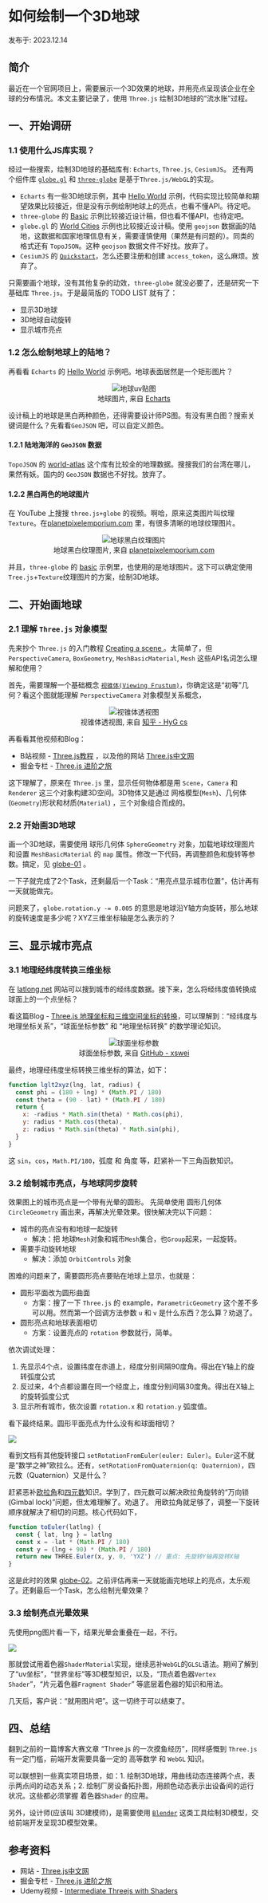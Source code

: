 # 如何绘制一个3D地球

发布于: 2023.12.14

## 简介

最近在一个官网项目上，需要展示一个3D效果的地球，并用亮点呈现该企业在全球的分布情况。本文主要记录了，使用 `Three.js` 绘制3D地球的“流水账”过程。

<!-- markdownlint-disable-next-line no-alt-text
期望效果如下：![](./12/3d-earth.webp) -->

## 一、开始调研

### 1.1 使用什么JS库实现？

经过一些搜索，绘制3D地球的基础库有: `Echarts`, `Three.js`, `CesiumJS`。
还有两个组件库 [`globe.gl`](https://globe.gl/) 和 [`three-globe`](https://github.com/vasturiano/three-globe) 是基于`Three.js/WebGL`的实现。

* `Echarts` 有一些3D地球示例，其中 [Hello World](https://echarts.apache.org/examples/zh/editor.html?c=globe-echarts-gl-hello-world&gl=1) 示例，代码实现比较简单和期望效果比较接近，但是没有示例绘制地球上的亮点，也看不懂API。待定吧。
* `three-globe` 的 [Basic](https://vasturiano.github.io/three-globe/example/basic/) 示例比较接近设计稿，但也看不懂API，也待定吧。
* `globe.gl` 的 [World Cities](https://globe.gl/example/world-cities/) 示例也比较接近设计稿。使用 `geojson` 数据画的陆地，这数据和国家地理信息有关，需要谨慎使用（果然是有问题的）。同类的格式还有 `TopoJSON`。这种 `geojson` 数据文件不好找。放弃了。
* `CesiumJS` 的 [`Quickstart`](https://cesium.com/learn/cesiumjs-learn/cesiumjs-quickstart/)，怎么还要注册和创建 `access_token`，这么麻烦。放弃了。

只需要画个地球，没有其他复杂的动效，`three-globe` 就没必要了，还是研究一下基础库 `Three.js`。于是最简版的 TODO LIST 就有了：

* 显示3D地球
* 3D地球自动旋转
* 显示城市亮点

### 1.2 怎么绘制地球上的陆地？

再看看 `Echarts` 的 [Hello World](https://echarts.apache.org/examples/zh/editor.html?c=globe-echarts-gl-hello-world&gl=1) 示例吧。地球表面居然是一个矩形图片？

<!-- markdownlint-disable no-inline-html -->
<figure style="text-align:center;">
  <img src="https://echarts.apache.org/examples/data-gl/asset/world.topo.bathy.200401.jpg" alt="地球uv贴图" />
  <figcaption>地球图片, 来自 <a href="https://echarts.apache.org">Echarts</a></figcaption>
</figure>
<!-- markdownlint-enable no-inline-html -->

设计稿上的地球是黑白两种颜色，还得需要设计师PS图。有没有黑白图？搜索关键词是什么？先看看`GeoJSON` 吧，可以自定义颜色。

#### 1.2.1 陆地海洋的 `GeoJSON` 数据

`TopoJSON` 的 [world-atlas](https://github.com/topojson/world-atlas#file-reference) 这个库有比较全的地理数据。搜搜我们的台湾在哪儿，果然有妖。国内的 `GeoJSON` 数据也不好找。放弃了。

#### 1.2.2 黑白两色的地球图片

在 YouTube 上搜搜 `three.js+globe` 的视频。啊哈，原来这类图片叫纹理 `Texture`。在[planetpixelemporium.com](https://planetpixelemporium.com/earth8081.html) 里，有很多清晰的地球纹理图片。

<!-- markdownlint-disable no-inline-html -->
<figure style="text-align:center;">
  <img src="https://planetpixelemporium.com/download/download.php?earthspec1k.jpg" alt="地球黑白纹理图片" />
  <figcaption>地球黑白纹理图片, 来自 <a href="https://planetpixelemporium.com">planetpixelemporium.com</a></figcaption>
</figure>
<!-- markdownlint-enable no-inline-html -->

并且，`three-globe` 的 [basic](https://vasturiano.github.io/three-globe/example/basic/) 示例里，也使用的是地球图片。这下可以确定使用 `Tree.js`+`Texture`纹理图片的方案，绘制3D地球。

## 二、开始画地球

### 2.1 理解 `Three.js` 对象模型

先来抄个 `Three.js` 的入门教程 [Creating a scene
](https://threejs.org/docs/index.html#manual/en/introduction/Creating-a-scene)。太简单了，但 `PerspectiveCamera`, `BoxGeometry`, `MeshBasicMaterial`, `Mesh` 这些API名词怎么理解和使用？

首先，需要理解一个基础概念 [`视锥体(Viewing Frustum)`](https://cloud.tencent.com/developer/article/1802253)，你确定这是“初等”几何？看这个图就能理解 `PerspectiveCamera` 对象模型关系概念，

<!-- markdownlint-disable no-inline-html -->
<figure style="text-align:center;">
  <img src="https://pic1.zhimg.com/80/v2-1f6900f362f99c0257041fd7c6e77bb0_720w.webp" alt="视锥体透视图" />
  <figcaption>视锥体透视图, 来自 <a href="https://zhuanlan.zhihu.com/p/510877492">知乎 - HyG cs</a></figcaption>
</figure>
<!-- markdownlint-enable no-inline-html -->

再看看其他视频和Blog：

* B站视频 - [Three.js教程](https://www.bilibili.com/video/BV14r4y1G7h4/?share_source=copy_web&vd_source=87fd4ba12cc3bed7aed51c523b6749af) ，以及他的网站 [Three.js中文网](http://www.webgl3d.cn/)
* 掘金专栏 - [Three.js 进阶之旅](https://github.com/dragonir/threejs-odessey)

这下理解了，原来在 `Three.js` 里，显示任何物体都是用 `Scene`，`Camera` 和 `Renderer` 这三个对象构建3D空间。3D物体又是通过 网格模型(`Mesh`)、几何体(`Geometry`)形状和材质(`Material`) ，三个对象组合而成的。

### 2.2 开始画3D地球

画一个3D地球，需要使用 球形几何体 `SphereGeometry` 对象，加载地球纹理图片和设置 `MeshBasicMaterial` 的 `map` 属性。修改一下代码，再调整颜色和旋转等参数。搞定，见 [globe-01](./12/globe-01.html) 。

一下子就完成了2个Task，还剩最后一个Task：“用亮点显示城市位置”，估计再有一天就能做完。

问题来了，`globe.rotation.y -= 0.005` 的意思是地球沿Y轴方向旋转，那么地球的旋转速度是多少呢？XYZ三维坐标轴是怎么表示的？

## 三、显示城市亮点

### 3.1 地理经纬度转换三维坐标

在 [latlong.net](https://www.latlong.net/) 网站可以搜到城市的经纬度数据。接下来，怎么将经纬度值转换成球面上的一个点坐标？

看这篇Blog - [Three.js 地理坐标和三维空间坐标的转换](https://github.com/verymuch/blog/issues/12)，可以理解到：“经纬度与地理坐标关系”，“球面坐标参数” 和 “地理坐标转换” 的数学理论知识。
<!-- markdownlint-disable no-inline-html -->
<figure style="text-align:center;">
  <img src="https://github.com/xswei/ThreeJS_demo/raw/master/examples/02/zzx.png" alt="球面坐标参数" />
  <figcaption>球面坐标参数, 来自 <a href="https://github.com/xswei">GitHub - xswei</a></figcaption>
</figure>
<!-- markdownlint-enable no-inline-html -->

最终，地理经纬度坐标转换三维坐标的算法，如下：

```javascript
function lglt2xyz(lng, lat, radius) {
  const phi = (180 + lng) * (Math.PI / 180)
  const theta = (90 - lat) * (Math.PI / 180)
  return {
    x: -radius * Math.sin(theta) * Math.cos(phi),
    y: radius * Math.cos(theta),
    z: radius * Math.sin(theta) * Math.sin(phi),
  }
}
```

这 `sin`，`cos`，`Math.PI/180`，弧度 和 角度 等，赶紧补一下三角函数知识。

### 3.2 绘制城市亮点，与地球同步旋转

效果图上的城市亮点是一个带有光晕的圆形。
先简单使用 圆形几何体`CircleGeometry` 画出来，再解决光晕效果。很快解决完以下问题：

* 城市的亮点没有和地球一起旋转
  * 解决：把 地球`Mesh`对象和城市`Mesh`集合，也`Group`起来，一起旋转。
* 需要手动旋转地球
  * 解决：添加 `OrbitControls` 对象

困难的问题来了，需要圆形亮点要贴在地球上显示，也就是：

* 圆形平面改为圆形曲面
  * 方案：搜了一下 `Three.js` 的 example，`ParametricGeometry` 这个差不多可以用。然而第一个回调方法参数 `u` 和 `v` 是什么东西？怎么算？劝退了。
* 圆形亮点和地球表面相切
  * 方案：设置亮点的 `rotation` 参数就行，简单。

依次调试处理：

1. 先显示4个点，设置纬度在赤道上，经度分别间隔90度角。得出在Y轴上的旋转弧度公式
2. 反过来，4个点都设置在同一个经度上，维度分别间隔30度角。得出在X轴上的旋转弧度公式
3. 显示所有城市，依次设置 `rotation.x` 和 `rotation.y` 弧度值。

看下最终结果。圆形平面亮点为什么没有和球面相切？

<!-- markdownlint-disable-next-line no-alt-text -->
![](./12/earth-city-1.webp)

看到文档有其他旋转接口 `setRotationFromEuler(euler: Euler)`。`Euler`这不就是“数学之神”欧拉么。还有，`setRotationFromQuaternion(q: Quaternion)`，四元数（Quaternion）又是什么？

赶紧恶补[欧拉角](https://www.youtube.com/watch?v=qqlLshaHqeE)和[四元数](https://www.youtube.com/watch?v=zjMuIxRvygQ)知识。学到了，四元数可以解决欧拉角旋转的“万向锁(Gimbal lock)”问题，但太难理解了。劝退了。
用欧拉角就足够了，调整一下旋转顺序就解决了相切的问题。核心代码如下，

```javascript
function toEuler(latlng) {
  const { lat, lng } = latlng
  const x = -lat * (Math.PI / 180)
  const y = (lng + 90) * (Math.PI / 180)
  return new THREE.Euler(x, y, 0, 'YXZ') // 重点: 先旋转Y轴再旋转X轴
}
```

这是此时的效果 [globe-02](./12/globe-02.html)。之前评估再来一天就能画完地球上的亮点，太乐观了。还剩最后一个Task，怎么绘制光晕效果？

### 3.3 绘制亮点光晕效果

先使用png图片看一下，结果光晕会重叠在一起，不行。

<!-- markdownlint-disable-next-line no-alt-text -->
![](./12/earth-dots-bug.webp)

那就尝试用着色器`ShaderMaterial`实现，继续恶补`WebGL`的`GLSL`语法。期间了解到了“uv坐标”，“世界坐标”等3D模型知识，以及，“顶点着色器`Vertex Shader`”，“片元着色器`Fragment Shader`” 等底层着色器的知识和用法。

几天后，客户说：“就用图片吧”。这一切终于可以结束了。

## 四、总结

翻到之前的一篇博客大赛文章 “Three.js 的一次摸鱼经历”，同样感慨到 `Three.js` 有一定门槛，前端开发需要具备一定的 高等数学 和 `WebGL` 知识。

可以联想到一些真实项目场景，如：1. 绘制3D地球，用曲线动态连接两个点，表示两点间的动态关系；2. 绘制厂房设备拓扑图，用颜色动态表示出设备间的运行状况。这些都必须掌握 着色器`Shader` 的应用。

另外，设计师(应该叫 3D建模师)，是需要使用 [`Blender`](https://www.blender.org/) 这类工具绘制3D模型，交给前端开发呈现3D模型效果。

## 参考资料

* 网站 - [Three.js中文网](http://www.webgl3d.cn/)
* 掘金专栏 - [Three.js 进阶之旅](https://github.com/dragonir/threejs-odessey)
* Udemy视频 - [Intermediate Threejs with Shaders](https://thoughtworks.udemy.com/course/intermediate-threejs-with-shaders/learn)

